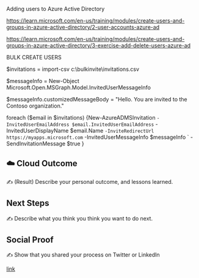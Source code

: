 Adding users to Azure Active Directory 


https://learn.microsoft.com/en-us/training/modules/create-users-and-groups-in-azure-active-directory/2-user-accounts-azure-ad 


https://learn.microsoft.com/en-us/training/modules/create-users-and-groups-in-azure-active-directory/3-exercise-add-delete-users-azure-ad 


BULK CREATE USERS 

$invitations = import-csv c:\bulkinvite\invitations.csv

$messageInfo = New-Object Microsoft.Open.MSGraph.Model.InvitedUserMessageInfo

$messageInfo.customizedMessageBody = "Hello. You are invited to the Contoso organization."

foreach ($email in $invitations)
   {New-AzureADMSInvitation `
      -InvitedUserEmailAddress $email.InvitedUserEmailAddress `
      -InvitedUserDisplayName $email.Name `
      -InviteRedirectUrl https://myapps.microsoft.com `
      -InvitedUserMessageInfo $messageInfo `
      -SendInvitationMessage $true
   }
   
   
   
   
   
   
## ☁️ Cloud Outcome

✍️ (Result) Describe your personal outcome, and lessons learned.

## Next Steps

✍️ Describe what you think you think you want to do next.

## Social Proof

✍️ Show that you shared your process on Twitter or LinkedIn

[link](link)

